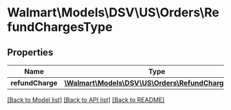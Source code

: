 # Walmart\Models\DSV\US\Orders\RefundChargesType

## Properties

Name | Type | Description | Notes
------------ | ------------- | ------------- | -------------
**refundCharge** | [**\Walmart\Models\DSV\US\Orders\RefundChargeType[]**](RefundChargeType.md) |  | [optional]


[[Back to Model list]](./) [[Back to API list]](../../../../../README.md#supported-apis) [[Back to README]](../../../../../README.md)
